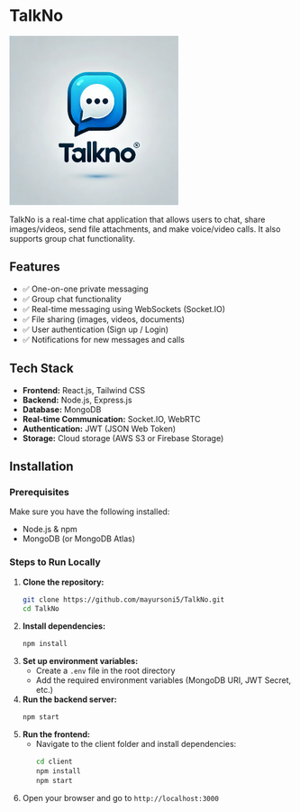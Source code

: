 # TalkNo

<img src="client\public\TalkNo_Logo.png" alt="TalkNo Logo" width="300" height="300">

TalkNo is a real-time chat application that allows users to chat, share images/videos, send file attachments, and make voice/video calls. It also supports group chat functionality.

## Features

- ✅ One-on-one private messaging
- ✅ Group chat functionality
- ✅ Real-time messaging using WebSockets (Socket.IO)
- ✅ File sharing (images, videos, documents)
- ✅ User authentication (Sign up / Login)
- ✅ Notifications for new messages and calls

## Tech Stack

- **Frontend:** React.js, Tailwind CSS
- **Backend:** Node.js, Express.js
- **Database:** MongoDB
- **Real-time Communication:** Socket.IO, WebRTC
- **Authentication:** JWT (JSON Web Token)
- **Storage:** Cloud storage (AWS S3 or Firebase Storage)

## Installation

### Prerequisites

Make sure you have the following installed:

- Node.js & npm
- MongoDB (or MongoDB Atlas)

### Steps to Run Locally

1. **Clone the repository:**
   ```sh
   git clone https://github.com/mayursoni5/TalkNo.git
   cd TalkNo
   ```
2. **Install dependencies:**
   ```sh
   npm install
   ```
3. **Set up environment variables:**
   - Create a `.env` file in the root directory
   - Add the required environment variables (MongoDB URI, JWT Secret, etc.)
4. **Run the backend server:**
   ```sh
   npm start
   ```
5. **Run the frontend:**
   - Navigate to the client folder and install dependencies:
     ```sh
     cd client
     npm install
     npm start
     ```
6. Open your browser and go to `http://localhost:3000`
